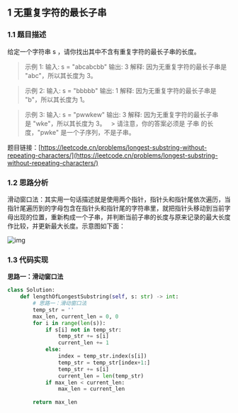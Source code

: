 ## 1 无重复字符的最长子串
### 1.1 题目描述
给定一个字符串 s ，请你找出其中不含有重复字符的最长子串的长度。

> 示例 1:
> 输入: s = "abcabcbb"
> 输出: 3 
> 解释: 因为无重复字符的最长子串是 "abc"，所以其长度为 3。

> 示例 2:
> 输入: s = "bbbbb"
> 输出: 1
> 解释: 因为无重复字符的最长子串是 "b"，所以其长度为 1。

> 示例 3:
> 输入: s = "pwwkew"
> 输出: 3
> 解释: 因为无重复字符的最长子串是 "wke"，所以其长度为 3。
     > 请注意，你的答案必须是 子串 的长度，"pwke" 是一个子序列，不是子串。

题目链接：[https://leetcode.cn/problems/longest-substring-without-repeating-characters/](https://leetcode.cn/problems/longest-substring-without-repeating-characters/)

### 1.2 思路分析
滑动窗口法：其实用一句话描述就是使用两个指针，指针头和指针尾依次遍历，当指针尾遍历到的字母包含在指针头和指针尾的字符串里，就把指针头移动到当前字母出现的位置，重新构成一个子串，并判断当前子串的长度与原来记录的最大长度作比较，并更新最大长度。示意图如下面：

![img](https://img2022.cnblogs.com/blog/2692004/202209/2692004-20220928223526110-1543219085.png)


### 1.3 代码实现

**思路一：滑动窗口法**
```python
class Solution:
    def lengthOfLongestSubstring(self, s: str) -> int:
        # 思路一：滑动窗口法
        temp_str = ''
        max_len, current_len = 0, 0
        for i in range(len(s)):
            if s[i] not in temp_str:
                temp_str += s[i]
                current_len += 1
            else:
                index = temp_str.index(s[i])
                temp_str = temp_str[index+1:]
                temp_str += s[i]
                current_len = len(temp_str)
            if max_len < current_len:
                max_len = current_len
        
        return max_len
```